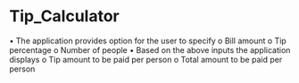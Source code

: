 # Tip_Calculator
• The application provides option for the user to specify
  o Bill amount
  o Tip percentage
  o Number of people
• Based on the above inputs the application displays
  o Tip amount to be paid per person
  o Total amount to be paid per person
